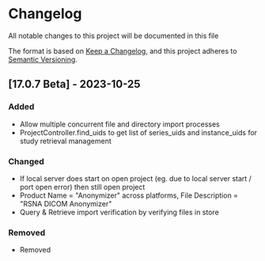 # Changelog
All notable changes to this project will be documented in this file

The format is based on [Keep a Changelog](https://keepachangelog.com/en/1.0.0/),
and this project adheres to [Semantic Versioning](https://semver.org/spec/v2.0.0.html).

## [17.0.7 Beta] - 2023-10-25
### Added
 - Allow multiple concurrent file and directory import processes
 - ProjectController.find_uids to get list of series_uids and instance_uids for study retrieval management
 
### Changed
- If local server does start on open project (eg. due to local server start / port open error) then still open project 
- Product Name = "Anonymizer" across platforms, File Description = "RSNA DICOM Anonymizer"
- Query & Retrieve import verification by verifying files in store

### Removed
 - Removed 

